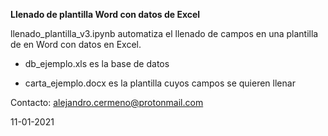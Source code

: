 **Llenado de plantilla Word con datos de Excel**

llenado_plantilla_v3.ipynb automatiza el llenado de campos en una plantilla de en Word con datos en Excel.

* db_ejemplo.xls es la base de datos

* carta_ejemplo.docx es la plantilla cuyos campos se quieren llenar

Contacto: alejandro.cermeno@protonmail.com

11-01-2021
